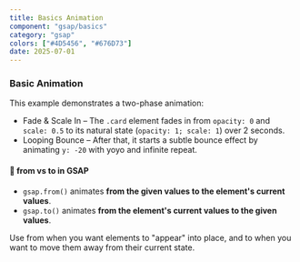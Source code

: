 ```yaml
---
title: Basics Animation
component: "gsap/basics"
category: "gsap"
colors: ["#4D5456", "#676D73"]
date: 2025-07-01
---
```


### Basic Animation

This example demonstrates a two-phase animation:

- Fade & Scale In – The `.card` element fades in from `opacity: 0` and
  `scale: 0.5` to its natural state (`opacity: 1; scale: 1`) over 2 seconds.
- Looping Bounce – After that, it starts a subtle bounce effect by animating
  `y: -20` with yoyo and infinite repeat.

#### 🧠 from vs to in GSAP

- `gsap.from()` animates **from the given values to the element's current values**.
- `gsap.to()` animates **from the element's current values to the given values**.

Use from when you want elements to "appear" into place, and to when you want to
move them away from their current state.
